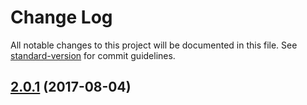 # Change Log

All notable changes to this project will be documented in this file. See [standard-version](https://github.com/conventional-changelog/standard-version) for commit guidelines.

<a name="2.0.1"></a>
## [2.0.1](https://github.com/suzuki-shunsuke/ansible-jenkins-centos/compare/v2.0.0...v2.0.1) (2017-08-04)
